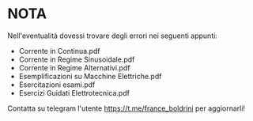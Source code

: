 # NOTA

Nell'eventualità dovessi trovare degli errori nei seguenti appunti:
- Corrente in Continua.pdf
- Corrente in Regime Sinusoidale.pdf
- Corrente in Regime Alternativi.pdf
- Esemplificazioni su Macchine Elettriche.pdf
- Esercitazioni esami.pdf
- Esercizi Guidati Elettrotecnica.pdf

Contatta su telegram l'utente https://t.me/france_boldrini per aggiornarli!